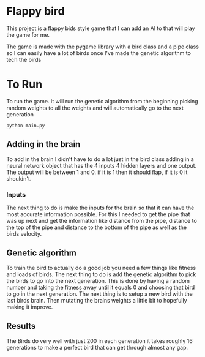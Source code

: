 # Flappy bird
This project is a flappy bids style game that I can add an AI to that will play the game for me.

The game is made with the pygame library with a bird class and a pipe class so I can easily have a lot of birds once I've made the genetic algorithm to tech the birds

# To Run
To run the game. It will run the genetic algorithm from the beginning picking random weights to all the weights and will automatically go to the next generation
```
python main.py
```


## Adding in the brain
To add in the brain I didn't have to do a lot just in the bird class adding in a neural network object that has the 4 inputs 4 hidden layers and one output. The output will be between 1 and 0. if it is 1 then it should flap, if it is 0 it shouldn't.

### Inputs
The next thing to do is make the inputs for the brain so that it can have the most accurate information possible. For this I needed to get the pipe that was up next and get the information like distance from the pipe, distance to the top of the pipe and distance to the bottom of the pipe as well as the birds velocity.

## Genetic algorithm
To train the bird to actually do a good job you need a few things like fitness and loads of birds. The next thing to do is add the genetic algorithm to pick the birds to go into the next generation. This is done by having a random number and taking the fitness away until it equals 0 and choosing that bird to go in the next generation.
The next thing is to setup a new bird with the last birds brain. Then mutating the brains weights a little bit to hopefully making it improve.

## Results
The Birds do very well with just 200 in each generation it takes roughly 16 generations to make a perfect bird that can get through almost any gap.
